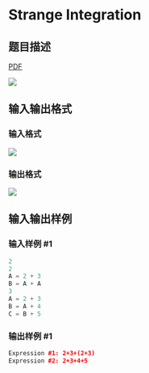 # Strange Integration

## 题目描述

[problemUrl]: https://uva.onlinejudge.org/index.php?option=com_onlinejudge&Itemid=8&category=21&page=show_problem&problem=1847

[PDF](https://uva.onlinejudge.org/external/109/p10906.pdf)

![](https://cdn.luogu.com.cn/upload/vjudge_pic/UVA10906/275822450460213670d0d82c2c8989041af1c206.png)

## 输入输出格式

### 输入格式

![](https://cdn.luogu.com.cn/upload/vjudge_pic/UVA10906/2b8e718c4c894766454ce48657721fd1b52f6f56.png)

### 输出格式

![](https://cdn.luogu.com.cn/upload/vjudge_pic/UVA10906/4ee160656e4c921c85298772a6d74621fba67b7d.png)

## 输入输出样例

### 输入样例 #1

```cpp
2
2
A = 2 + 3
B = A + A
3
A = 2 + 3
B = A + 4
C = B + 5
```


### 输出样例 #1

```cpp
Expression #1: 2+3+(2+3)
Expression #2: 2+3+4+5
```


